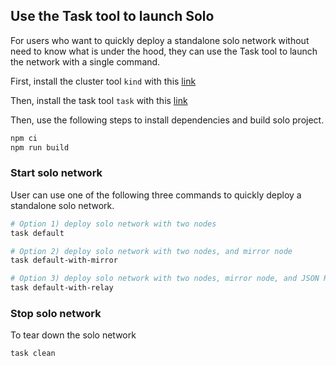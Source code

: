 ## Use the Task tool to launch Solo

For users who want to quickly deploy a standalone solo network without need to know what is under the hood,
they can use the Task tool to launch the network with a single command.

First, install the cluster tool `kind` with this [link](https://kind.sigs.k8s.io/docs/user/quick-start#installation)

Then, install the task tool `task` with this [link](https://taskfile.dev/#/installation)

Then, use the following steps to install dependencies and build solo project.

```bash
npm ci
npm run build
```

### Start solo network

User can use one of the following three commands to quickly deploy a standalone solo network.

```bash
# Option 1) deploy solo network with two nodes
task default

# Option 2) deploy solo network with two nodes, and mirror node
task default-with-mirror

# Option 3) deploy solo network with two nodes, mirror node, and JSON RPC relay
task default-with-relay
```

### Stop solo network

To tear down the solo network

```bash
task clean
```
